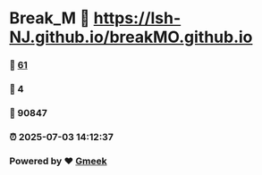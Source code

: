 # Break_M :link: https://lsh-NJ.github.io/breakMO.github.io 
### :page_facing_up: [61](https://lsh-NJ.github.io/breakMO.github.io/tag.html) 
### :speech_balloon: 4 
### :hibiscus: 90847 
### :alarm_clock: 2025-07-03 14:12:37 
### Powered by :heart: [Gmeek](https://github.com/Meekdai/Gmeek)
